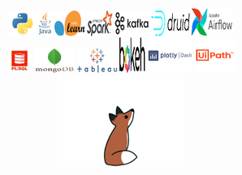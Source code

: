 <p align="center">
<img src="images/python.svg" alt="python" width="50" height="50"/>
<img src="images/java.svg" alt="java" width="30" height="50"/>
<img src="images/scikit-learn.svg" alt="scikit-learn" width="60" height="50"/>
<img src="images/spark.svg" alt="spark" width="50" height="50"/>
<img src="images/kafka.svg" alt="kafka" width="70" height="50"/>
<img src="images/druid.svg" alt="druid" width="75" height="50"/>
<img src="images/airflow.svg" alt="airflow" width="80" height="55"/>
<br>
<img src="images/pl-sql.jpg" alt="pl/sql" width="50" height="50"/>
<img src="images/mongodb.svg" alt="mongodb" width="80" height="50"/>
<img src="images/tableau.png" alt="tableau" width="80" height="50"/>
<img src="images/bokeh.svg" alt="bokeh" width="50" height="70"/>
<img src="images/plotly-dash.png" alt="plotly" width="90" height="70"/>
<img src="images/uipath.svg" alt="uipath" width="80" height="70"/>
<br>
<img src="images/fox-leaves.gif" alt="" width="50%"/>
</p>

